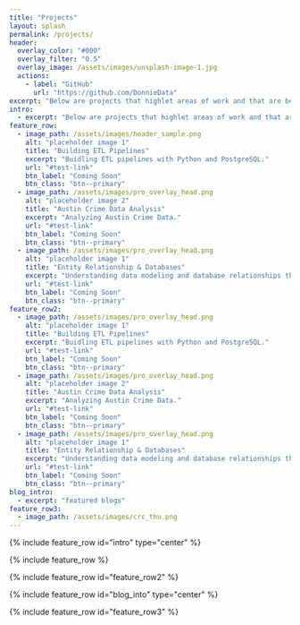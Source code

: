 ```yaml
---
title: "Projects"
layout: splash
permalink: /projects/
header:
  overlay_color: "#000"
  overlay_filter: "0.5"
  overlay_image: /assets/images/unsplash-image-1.jpg
  actions:
    - label: "GitHub"
      url: "https://github.com/DonnieData"
excerpt: "Below are projects that highlet areas of work and that are benchmarks of my data analytics journey"
intro: 
  - excerpt: "Below are projects that highlet areas of work and that are benchmarks of my data analytics journey"
feature_row:
  - image_path: /assets/images/header_sample.png
    alt: "placeholder image 1"
    title: "Building ETL Pipelines"
    excerpt: "Buidling ETL pipelines with Python and PostgreSQL."
    url: "#test-link"
    btn_label: "Coming Soon"
    btn_class: "btn--primary" 
  - image_path: /assets/images/pro_overlay_head.png
    alt: "placeholder image 2"
    title: "Austin Crime Data Analysis"
    excerpt: "Analyzing Austin Crime Data."
    url: "#test-link"
    btn_label: "Coming Soon"
    btn_class: "btn--primary"  
  - image_path: /assets/images/pro_overlay_head.png
    alt: "placeholder image 1"
    title: "Entity Relationship & Databases"
    excerpt: "Understanding data modeling and database relationships through ERD's and schemas."
    url: "#test-link"
    btn_label: "Coming Soon"
    btn_class: "btn--primary" 
feature_row2:
  - image_path: /assets/images/pro_overlay_head.png
    alt: "placeholder image 1"
    title: "Building ETL Pipelines"
    excerpt: "Buidling ETL pipelines with Python and PostgreSQL."
    url: "#test-link"
    btn_label: "Coming Soon"
    btn_class: "btn--primary" 
  - image_path: /assets/images/pro_overlay_head.png
    alt: "placeholder image 2"
    title: "Austin Crime Data Analysis"
    excerpt: "Analyzing Austin Crime Data."
    url: "#test-link"
    btn_label: "Coming Soon"
    btn_class: "btn--primary"  
  - image_path: /assets/images/pro_overlay_head.png
    alt: "placeholder image 1"
    title: "Entity Relationship & Databases"
    excerpt: "Understanding data modeling and database relationships through ERD's and schemas."
    url: "#test-link"
    btn_label: "Coming Soon"
    btn_class: "btn--primary" 
blog_intro:
  - excerpt: "featured blogs"
feature_row3:
  - image_path: /assets/images/crc_thu.png
---
```


{% include feature_row id="intro" type="center" %}

{% include feature_row %}

{% include feature_row id="feature_row2" %}

{% include feature_row id="blog_into" type="center" %}

{% include feature_row id="feature_row3" %}
